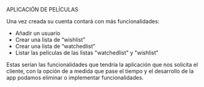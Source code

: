 
APLICACIÓN DE PELÍCULAS

Una vez creada su cuenta contará con más funcionalidades:
-	Añadir un usuario 
-	Crear una lista de “wishlist”
-	Crear una lista de “watchedlist”
-	Listar las películas de las listas "watchedlist" y "wishlist"

Estas serían las funcionalidades que tendría la aplicación que nos solicita el cliente, con la opción de a medida que pase el tiempo y el desarrollo de la app podamos eliminar o implementar funcionalidades.


